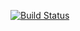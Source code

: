 [![Build Status](https://travis-ci.org/randyvo/110Lab5.svg?branch=master)](https://travis-ci.org/randyvo/110Lab5)